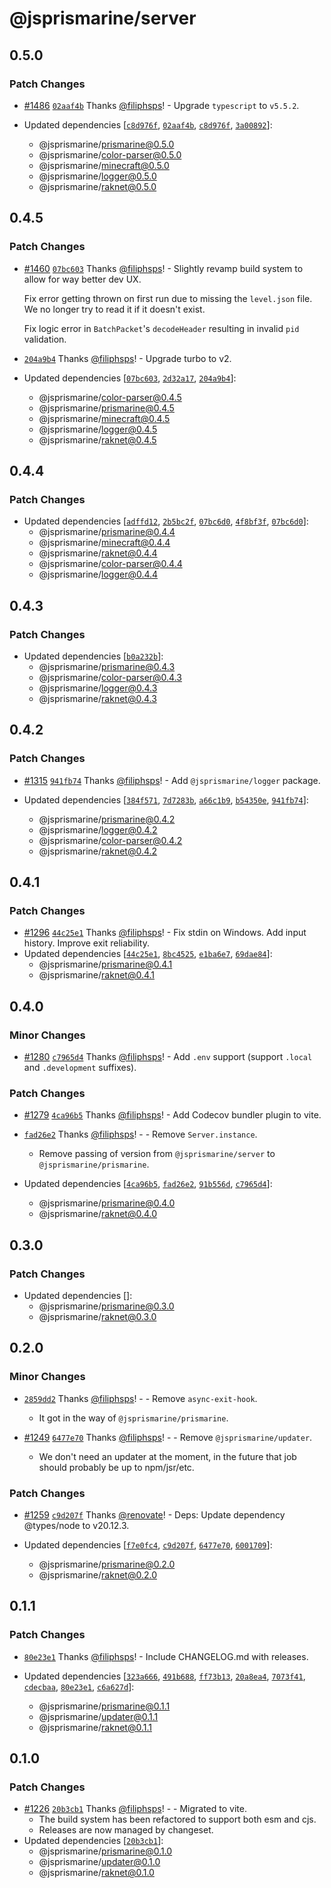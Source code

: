# @jsprismarine/server

## 0.5.0

### Patch Changes

-   [#1486](https://github.com/JSPrismarine/JSPrismarine/pull/1486) [`02aaf4b`](https://github.com/JSPrismarine/JSPrismarine/commit/02aaf4b0082e76f4f438f59dacd373a04959df53) Thanks [@filiphsps](https://github.com/filiphsps)! - Upgrade `typescript` to `v5.5.2`.

-   Updated dependencies [[`c8d976f`](https://github.com/JSPrismarine/JSPrismarine/commit/c8d976f627ef96deb9b2213561848f84214c07a1), [`02aaf4b`](https://github.com/JSPrismarine/JSPrismarine/commit/02aaf4b0082e76f4f438f59dacd373a04959df53), [`c8d976f`](https://github.com/JSPrismarine/JSPrismarine/commit/c8d976f627ef96deb9b2213561848f84214c07a1), [`3a00892`](https://github.com/JSPrismarine/JSPrismarine/commit/3a00892ab6d8e0647c94da96bb85553f08a8484b)]:
    -   @jsprismarine/prismarine@0.5.0
    -   @jsprismarine/color-parser@0.5.0
    -   @jsprismarine/minecraft@0.5.0
    -   @jsprismarine/logger@0.5.0
    -   @jsprismarine/raknet@0.5.0

## 0.4.5

### Patch Changes

-   [#1460](https://github.com/JSPrismarine/JSPrismarine/pull/1460) [`07bc603`](https://github.com/JSPrismarine/JSPrismarine/commit/07bc603b887eb5cf0b69646bd7799abd035a21fe) Thanks [@filiphsps](https://github.com/filiphsps)! - Slightly revamp build system to allow for way better dev UX.

    Fix error getting thrown on first run due to missing the `level.json`
    file. We no longer try to read it if it doesn't exist.

    Fix logic error in `BatchPacket`'s `decodeHeader` resulting in invalid
    `pid` validation.

-   [`204a9b4`](https://github.com/JSPrismarine/JSPrismarine/commit/204a9b4c142fe89d5d63e2f72ba3cb89f9b375e3) Thanks [@filiphsps](https://github.com/filiphsps)! - Upgrade turbo to v2.

-   Updated dependencies [[`07bc603`](https://github.com/JSPrismarine/JSPrismarine/commit/07bc603b887eb5cf0b69646bd7799abd035a21fe), [`2d32a17`](https://github.com/JSPrismarine/JSPrismarine/commit/2d32a17c994a3cbd3d98d94dd0f33280a863c81a), [`204a9b4`](https://github.com/JSPrismarine/JSPrismarine/commit/204a9b4c142fe89d5d63e2f72ba3cb89f9b375e3)]:
    -   @jsprismarine/color-parser@0.4.5
    -   @jsprismarine/prismarine@0.4.5
    -   @jsprismarine/minecraft@0.4.5
    -   @jsprismarine/logger@0.4.5
    -   @jsprismarine/raknet@0.4.5

## 0.4.4

### Patch Changes

-   Updated dependencies [[`adffd12`](https://github.com/JSPrismarine/JSPrismarine/commit/adffd12b09d07dc878a2e01cd795c3056317946a), [`2b5bc2f`](https://github.com/JSPrismarine/JSPrismarine/commit/2b5bc2fbffe777c329fd5684e342050cd2e13c43), [`07bc6d0`](https://github.com/JSPrismarine/JSPrismarine/commit/07bc6d0920e48b2fa593b346ac73949517c0fb7a), [`4f8bf3f`](https://github.com/JSPrismarine/JSPrismarine/commit/4f8bf3f367d42dbd710cf353c075e25bcb5370f7), [`07bc6d0`](https://github.com/JSPrismarine/JSPrismarine/commit/07bc6d0920e48b2fa593b346ac73949517c0fb7a)]:
    -   @jsprismarine/prismarine@0.4.4
    -   @jsprismarine/minecraft@0.4.4
    -   @jsprismarine/raknet@0.4.4
    -   @jsprismarine/color-parser@0.4.4
    -   @jsprismarine/logger@0.4.4

## 0.4.3

### Patch Changes

-   Updated dependencies [[`b0a232b`](https://github.com/JSPrismarine/JSPrismarine/commit/b0a232b9be5d6456c33d5300582a0c7e33d76a6e)]:
    -   @jsprismarine/prismarine@0.4.3
    -   @jsprismarine/color-parser@0.4.3
    -   @jsprismarine/logger@0.4.3
    -   @jsprismarine/raknet@0.4.3

## 0.4.2

### Patch Changes

-   [#1315](https://github.com/JSPrismarine/JSPrismarine/pull/1315) [`941fb74`](https://github.com/JSPrismarine/JSPrismarine/commit/941fb74a7818afd21e87804f62e004cf8465e0c4) Thanks [@filiphsps](https://github.com/filiphsps)! - Add `@jsprismarine/logger` package.

-   Updated dependencies [[`384f571`](https://github.com/JSPrismarine/JSPrismarine/commit/384f5716d593f2f3bac4a9521578d32107e671a8), [`7d7283b`](https://github.com/JSPrismarine/JSPrismarine/commit/7d7283ba87e6fc030d25be8a2a542745a5c94745), [`a66c1b9`](https://github.com/JSPrismarine/JSPrismarine/commit/a66c1b981698fa26570bb0fd9ebf667240a172b7), [`b54350e`](https://github.com/JSPrismarine/JSPrismarine/commit/b54350eb6341fc487b05781b149c148bae3a5f55), [`941fb74`](https://github.com/JSPrismarine/JSPrismarine/commit/941fb74a7818afd21e87804f62e004cf8465e0c4)]:
    -   @jsprismarine/prismarine@0.4.2
    -   @jsprismarine/logger@0.4.2
    -   @jsprismarine/color-parser@0.4.2
    -   @jsprismarine/raknet@0.4.2

## 0.4.1

### Patch Changes

-   [#1296](https://github.com/JSPrismarine/JSPrismarine/pull/1296) [`44c25e1`](https://github.com/JSPrismarine/JSPrismarine/commit/44c25e132b55174a1e57aee9152e6fbb73c90cf6) Thanks [@filiphsps](https://github.com/filiphsps)! - Fix stdin on Windows.
    Add input history.
    Improve exit reliability.
-   Updated dependencies [[`44c25e1`](https://github.com/JSPrismarine/JSPrismarine/commit/44c25e132b55174a1e57aee9152e6fbb73c90cf6), [`8bc4525`](https://github.com/JSPrismarine/JSPrismarine/commit/8bc452534b5048b71a08e509d2823203bf07a407), [`e1ba6e7`](https://github.com/JSPrismarine/JSPrismarine/commit/e1ba6e71a2757cd6bba00c95d15d0d672c8cf476), [`69dae84`](https://github.com/JSPrismarine/JSPrismarine/commit/69dae84d2fde2bb754442f58a85dc4a865e28966)]:
    -   @jsprismarine/prismarine@0.4.1
    -   @jsprismarine/raknet@0.4.1

## 0.4.0

### Minor Changes

-   [#1280](https://github.com/JSPrismarine/JSPrismarine/pull/1280) [`c7965d4`](https://github.com/JSPrismarine/JSPrismarine/commit/c7965d446ce591b29e71a75bfed0ae6ca5ef91cb) Thanks [@filiphsps](https://github.com/filiphsps)! - Add `.env` support (support `.local` and `.development` suffixes).

### Patch Changes

-   [#1279](https://github.com/JSPrismarine/JSPrismarine/pull/1279) [`4ca96b5`](https://github.com/JSPrismarine/JSPrismarine/commit/4ca96b59696dbe67e39b7f46d85fe421a74d23d5) Thanks [@filiphsps](https://github.com/filiphsps)! - Add Codecov bundler plugin to vite.

-   [`fad26e2`](https://github.com/JSPrismarine/JSPrismarine/commit/fad26e2affc095a94cfaed417891bbc9605af589) Thanks [@filiphsps](https://github.com/filiphsps)! - - Remove `Server.instance`.
    -   Remove passing of version from `@jsprismarine/server` to `@jsprismarine/prismarine`.
-   Updated dependencies [[`4ca96b5`](https://github.com/JSPrismarine/JSPrismarine/commit/4ca96b59696dbe67e39b7f46d85fe421a74d23d5), [`fad26e2`](https://github.com/JSPrismarine/JSPrismarine/commit/fad26e2affc095a94cfaed417891bbc9605af589), [`91b556d`](https://github.com/JSPrismarine/JSPrismarine/commit/91b556de0064b8e670ea46b61f0c51817ea7b425), [`c7965d4`](https://github.com/JSPrismarine/JSPrismarine/commit/c7965d446ce591b29e71a75bfed0ae6ca5ef91cb)]:
    -   @jsprismarine/prismarine@0.4.0
    -   @jsprismarine/raknet@0.4.0

## 0.3.0

### Patch Changes

-   Updated dependencies []:
    -   @jsprismarine/prismarine@0.3.0
    -   @jsprismarine/raknet@0.3.0

## 0.2.0

### Minor Changes

-   [`2859dd2`](https://github.com/JSPrismarine/JSPrismarine/commit/2859dd2d9052fe7da9c222c6cab908412fce223e) Thanks [@filiphsps](https://github.com/filiphsps)! - - Remove `async-exit-hook`.

    -   It got in the way of `@jsprismarine/prismarine`.

-   [#1249](https://github.com/JSPrismarine/JSPrismarine/pull/1249) [`6477e70`](https://github.com/JSPrismarine/JSPrismarine/commit/6477e7079ef9f8eca981f4ab539b7045ee514e2f) Thanks [@filiphsps](https://github.com/filiphsps)! - - Remove `@jsprismarine/updater`.
    -   We don't need an updater at the moment, in the future that job should probably be up to npm/jsr/etc.

### Patch Changes

-   [#1259](https://github.com/JSPrismarine/JSPrismarine/pull/1259) [`c9d207f`](https://github.com/JSPrismarine/JSPrismarine/commit/c9d207f03417a8961557d569ec60b1091e9114c1) Thanks [@renovate](https://github.com/apps/renovate)! - Deps: Update dependency @types/node to v20.12.3.

-   Updated dependencies [[`f7e0fc4`](https://github.com/JSPrismarine/JSPrismarine/commit/f7e0fc414117553581aa246eedd3861b2122eadf), [`c9d207f`](https://github.com/JSPrismarine/JSPrismarine/commit/c9d207f03417a8961557d569ec60b1091e9114c1), [`6477e70`](https://github.com/JSPrismarine/JSPrismarine/commit/6477e7079ef9f8eca981f4ab539b7045ee514e2f), [`6001709`](https://github.com/JSPrismarine/JSPrismarine/commit/6001709dcfddb12e6ddf0c8fe919cabacb5d6122)]:
    -   @jsprismarine/prismarine@0.2.0
    -   @jsprismarine/raknet@0.2.0

## 0.1.1

### Patch Changes

-   [`80e23e1`](https://github.com/JSPrismarine/JSPrismarine/commit/80e23e17c0111eac2df98f73cdeec5730bd9abf5) Thanks [@filiphsps](https://github.com/filiphsps)! - Include CHANGELOG.md with releases.

-   Updated dependencies [[`323a666`](https://github.com/JSPrismarine/JSPrismarine/commit/323a666b2d4b82e399ff21711ff8cc7ca6f520dd), [`491b688`](https://github.com/JSPrismarine/JSPrismarine/commit/491b688adc0c38426b767646b6cc748b8e774e30), [`ff73b13`](https://github.com/JSPrismarine/JSPrismarine/commit/ff73b133659cf83e01a751b0e8bfbcfe56f88346), [`20a8ea4`](https://github.com/JSPrismarine/JSPrismarine/commit/20a8ea47c25eaf21548f1994bf915c4c22a0f395), [`7073f41`](https://github.com/JSPrismarine/JSPrismarine/commit/7073f414487b7403765686b05d04f99c6878d88a), [`cdecbaa`](https://github.com/JSPrismarine/JSPrismarine/commit/cdecbaaf823a6f2db15e1793b50da9925deb3716), [`80e23e1`](https://github.com/JSPrismarine/JSPrismarine/commit/80e23e17c0111eac2df98f73cdeec5730bd9abf5), [`c6a627d`](https://github.com/JSPrismarine/JSPrismarine/commit/c6a627da60bae29bd0e6dfead9d44dddbeb0dafd)]:
    -   @jsprismarine/prismarine@0.1.1
    -   @jsprismarine/updater@0.1.1
    -   @jsprismarine/raknet@0.1.1

## 0.1.0

### Patch Changes

-   [#1226](https://github.com/JSPrismarine/JSPrismarine/pull/1226) [`20b3cb1`](https://github.com/JSPrismarine/JSPrismarine/commit/20b3cb1ee1e2a2c5c45275f9c2a23c9c2507dcf5) Thanks [@filiphsps](https://github.com/filiphsps)! - - Migrated to vite.
    -   The build system has been refactored to support both esm and cjs.
    -   Releases are now managed by changeset.
-   Updated dependencies [[`20b3cb1`](https://github.com/JSPrismarine/JSPrismarine/commit/20b3cb1ee1e2a2c5c45275f9c2a23c9c2507dcf5)]:
    -   @jsprismarine/prismarine@0.1.0
    -   @jsprismarine/updater@0.1.0
    -   @jsprismarine/raknet@0.1.0
